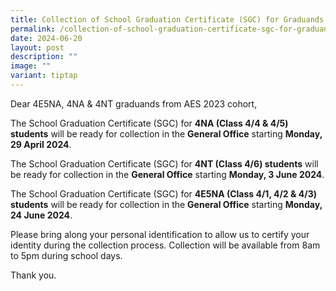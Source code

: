 ```yaml
---
title: Collection of School Graduation Certificate (SGC) for Graduands 2023 Cohort
permalink: /collection-of-school-graduation-certificate-sgc-for-graduands-4na-only-from-aes-2023-cohort/
date: 2024-06-20
layout: post
description: ""
image: ""
variant: tiptap
---
```

<p>Dear 4E5NA, 4NA &amp; 4NT graduands from AES 2023 cohort,</p>
<p>The School Graduation Certificate (SGC) for <strong>4NA (Class 4/4 &amp; 4/5) students</strong> will
be ready for collection in the <strong>General Office</strong> starting <strong>Monday, 29 April 2024</strong>.</p>
<p>The School Graduation Certificate (SGC) for <strong>4NT (Class 4/6) students</strong> will
be ready for collection in the <strong>General Office</strong> starting <strong>Monday, 3 June 2024</strong>.</p>
<p>The School Graduation Certificate (SGC) for <strong>4E5NA (Class 4/1, 4/2 &amp; 4/3) students</strong> will
be ready for collection in the <strong>General Office</strong> starting <strong>Monday, 24 June 2024</strong>.</p>
<p>Please bring along your personal identification to allow us to certify
your identity during the collection process. Collection will be available
from 8am to 5pm during school days.</p>
<p>Thank you.</p>